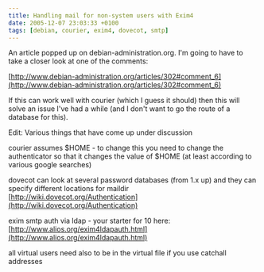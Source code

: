 ```yaml
---
title: Handling mail for non-system users with Exim4
date: 2005-12-07 23:03:33 +0100
tags: [debian, courier, exim4, dovecot, smtp]
---
```


An article popped up on debian-administration.org. I'm going to have to take a closer look at one of the comments:

[http://www.debian-administration.org/articles/302#comment_6](http://www.debian-administration.org/articles/302#comment_6)

If this can work well with courier (which I guess it should) then this will solve an issue I've had a while (and I don't want to go the route of a database for this).

Edit: Various things that have come up under discussion

courier assumes $HOME - to change this you need to change the authenticator so that it changes the value of  $HOME (at least according to various google searches)

dovecot can look at several password databases (from 1.x up) and they can specify different locations for maildir [http://wiki.dovecot.org/Authentication](http://wiki.dovecot.org/Authentication)

exim smtp auth via ldap - your starter for 10 here: [http://www.alios.org/exim4ldapauth.html](http://www.alios.org/exim4ldapauth.html)

all virtual users need also to be in the virtual file if you use catchall addresses 
